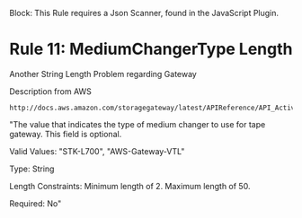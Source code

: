 Block: This Rule requires a Json Scanner, found in the JavaScript Plugin.

# Rule 11: MediumChangerType Length

Another String Length Problem regarding Gateway

Description from AWS 
```
http://docs.aws.amazon.com/storagegateway/latest/APIReference/API_ActivateGateway.html#API_ActivateGateway_RequestSyntax
```

"The value that indicates the type of medium changer to use for tape gateway.
 This field is optional.

Valid Values: "STK-L700", "AWS-Gateway-VTL"

Type: String

Length Constraints: Minimum length of 2. Maximum length of 50.

Required: No"